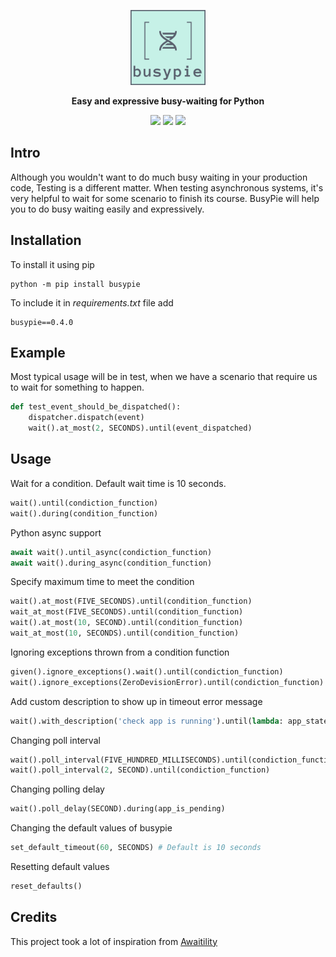 <p align="center">
  <img src="https://raw.githubusercontent.com/rockem/busypie/master/doc/readme-logo.png" width="120"/>
</p>
<p align="center">
  <strong>Easy and expressive busy-waiting for Python</strong>
</p>
<p align="center">
  <a href="https://github.com/rockem/busypie/actions"><img src="https://github.com/rockem/busypie/workflows/Build/badge.svg"/></a>
  <a href="https://github.com/rockem/busypie/releases"><img src="https://img.shields.io/github/v/release/rockem/busypie"/></a>
  <a href="https://github.com/rockem/busypie/blob/master/LICENSE"><img src="http://img.shields.io/:license-apache2.0-blue.svg"/></a>
</p>

## Intro
Although you wouldn't want to do much busy waiting in your production code, 
Testing is a different matter. When testing asynchronous systems, 
it's very helpful to wait for some scenario to finish its course. 
BusyPie will help you to do busy waiting easily and expressively. 

## Installation
To install it using pip 
```shell script
python -m pip install busypie
```
To include it in *requirements.txt* file add
```text
busypie==0.4.0
```

## Example
Most typical usage will be in test, when we have a scenario 
that require us to wait for something to happen.
```python
def test_event_should_be_dispatched():
    dispatcher.dispatch(event)
    wait().at_most(2, SECONDS).until(event_dispatched)
```

## Usage
Wait for a condition. Default wait time is 10 seconds.
```python
wait().until(condiction_function)
wait().during(condition_function)
```
Python async support
```python
await wait().until_async(condiction_function)
await wait().during_async(condition_function)
```
Specify maximum time to meet the condition 
```python
wait().at_most(FIVE_SECONDS).until(condition_function)
wait_at_most(FIVE_SECONDS).until(condition_function)
wait().at_most(10, SECOND).until(condition_function)
wait_at_most(10, SECONDS).until(condition_function)    
```
Ignoring exceptions thrown from a condition function
```python
given().ignore_exceptions().wait().until(condiction_function)
wait().ignore_exceptions(ZeroDevisionError).until(condiction_function)
```
Add custom description to show up in timeout error message
```python
wait().with_description('check app is running').until(lambda: app_state() == 'UP')
```
Changing poll interval
```python
wait().poll_interval(FIVE_HUNDRED_MILLISECONDS).until(condiction_function)
wait().poll_interval(2, SECOND).until(condiction_function)
```
Changing polling delay
```python
wait().poll_delay(SECOND).during(app_is_pending)
```
Changing the default values of busypie
```python
set_default_timeout(60, SECONDS) # Default is 10 seconds
```
Resetting default values
```python
reset_defaults()
```

## Credits
This project took a lot of inspiration from [Awaitility](https://github.com/awaitility/awaitility)
